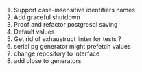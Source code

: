 1. Support case-insensitive identifiers names
2. Add graceful shutdown
3. Proof and refactor postgresql saving
4. Default values
5. Get rid of exhaustruct linter for tests ?
6. serial pg generator might prefetch values
7. change repository to interface
8. add close to generators